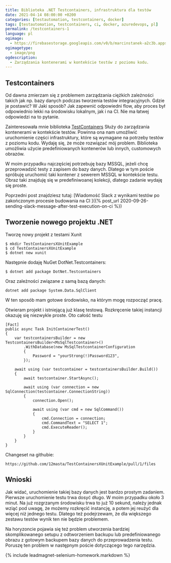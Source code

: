 ```yaml
---
title: Biblioteka .NET Testcontainers, infrastruktura dla testów
date: 2021-04-14 08:00:00 +0200
categories: [testautomation, testcontainers, docker]
tags: [testautomation, testcontainers, ci, docker, azuredevops, pl]
permalink: /testcontainers-1
language: pl
ogimage:
  - https://firebasestorage.googleapis.com/v0/b/marcinstanek-a2c3b.appspot.com/o/2021-04-14-testcontainers%2Flogo.png?alt=media&token=e5c98b5b-5b66-4047-9ac9-e67130825b1a
ogimagetype:
  - image/png
ogdescription:
  - Zarządzania kontenerami w kontekście testów z poziomu kodu.
---
```


## Testcontainers

Od dawna zmierzam się z problemem zarządzania ciężkich zależności takich jak np. bazy danych podczas tworzenia testów integracyjnych. Gdzie je postawić? W Jaki sposób? Jak zapewnić odpowiedni flow, aby proces był odpowiednio lekki na środowisku lokalnym, jak i na CI. Nie ma łatwej odpowiedzi na to pytanie.

Zainteresowała mnie biblioteka [TestContainers](https://github.com/HofmeisterAn/dotnet-testcontainers)
Służy do zarządzania kontenerami w kontekście testów. Powinna ona nam umożliwić uruchomienie części infrastruktury, które są wymagane na potrzeby testów z poziomu kodu. Wydaję się, że może rozwiązać mój problem. Biblioteka umożliwia użycie predefiniowanych kontenerów lub innych, customowych obrazów.

W moim przypadku najczęściej potrzebuję bazy MSSQL, jeżeli chcę przeprowadzić testy z zapisem do bazy danych. Dlatego w tym poście spróbuję uruchomić taki kontener z sewerem MSSQL w kontekście testu. Obraz taki znajduję się w predefiniwoanej kolekcji, dlatego zadanie wydaję się proste.

Poprzedni post znajdziesz tutaj: [Wiadomość Slack z wynikami testów po zakończonym procesie budowania na CI
]({% post_url 2020-09-26-sending-slack-message-after-test-execution-on-ci %})

## Tworzenie nowego projektu .NET
Tworzę nowy projekt z testami Xunit

```
$ mkdir TestContainersXUnitExample
$ cd TestContainersXUnitExample
$ dotnet new xunit
```

Następnie dodaję NuGet DotNet.Testcontainers:

```
$ dotnet add package DotNet.Testcontainers
```

Oraz zależności związane z samą bazą danych:

```
dotnet add package System.Data.SqlClient
```

W ten sposób mam gotowe środowisko, na którym mogę rozpocząć pracę.

Otwieram projekt i istniejącą już klasę testową. Rozkręcenie takiej instancji okazuję się niezwykle proste. Oto całość testu

```
[Fact]
public async Task InitContainerTest()
{
    var testcontainersBuilder = new TestcontainersBuilder<MsSqlTestcontainer>()
        .WithDatabase(new MsSqlTestcontainerConfiguration
        {
            Password = "yourStrong(!)Password123",
        });

    await using (var testcontainer = testcontainersBuilder.Build())
    {
        await testcontainer.StartAsync();

        await using (var connection = new SqlConnection(testcontainer.ConnectionString))
        {
            connection.Open();

            await using (var cmd = new SqlCommand())
            {
                cmd.Connection = connection;
                cmd.CommandText = "SELECT 1";
                cmd.ExecuteReader();
            }
        }
    }
}
```

Changeset na githubie:

    https://github.com/12masta/TestContainersXUnitExample/pull/1/files

## Wnioski
Jak widać, uruchomienie takiej bazy danych jest bardzo prostym zadaniem. Pierwsze uruchomienie testu trwa dosyć długo. W moim przypadku około 3 minut. Na już rozgrzanym środowisku trwa to już 10 sekund, należy jednak wziąć pod uwagę, że możemy rozkręcić instancję, a potem jej reużyć dla więcej niż jednego testu. Dlatego też podejrzewam, że dla większego zestawu testów wynik ten nie będzie problemem.

Na horyzoncie pojawia się też problem utworzenia bardziej skomplikowanego setupu z odtworzeniem backupu lub predefiniowanego obrazu z gotowym backupem bazy danych do przeprowadzenia testu. Poruszę ten problem w następnym poście dotyczącego tego narzędzia.

{% include leadmagnet-selenium-homework.markdown %}
